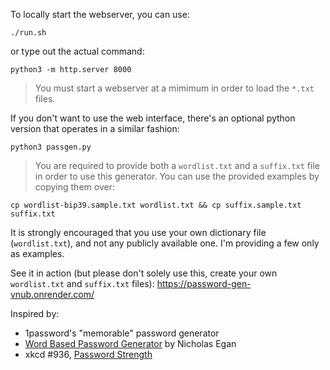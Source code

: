 To locally start the webserver, you can use:
```
./run.sh
```
or type out the actual command:
```
python3 -m http.server 8000
```
> You must start a webserver at a mimimum in order to load the `*.txt` files.

If you don't want to use the web interface, there's an optional python version that operates in a similar fashion:
```
python3 passgen.py
```

> You are required to provide both a `wordlist.txt` and a `suffix.txt` file in order to use this generator.  You can use the provided examples by copying them over:

```
cp wordlist-bip39.sample.txt wordlist.txt && cp suffix.sample.txt suffix.txt
```

It is strongly encouraged that you use your own dictionary file (`wordlist.txt`), and not any publicly available one.  I'm providing a few only as examples.

See it in action (but please don't solely use this, create your own `wordlist.txt` and `suffix.txt` files): https://password-gen-vnub.onrender.com/

Inspired by:
- 1password's "memorable" password generator
- [Word Based Password Generator](http://www.egansoft.com/password/index.php) by Nicholas Egan
- xkcd #936, [Password Strength](https://xkcd.com/936/)